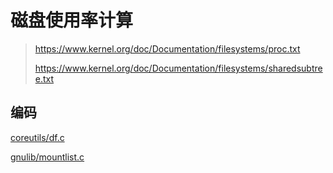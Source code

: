 # 磁盘使用率计算

> https://www.kernel.org/doc/Documentation/filesystems/proc.txt
> 
> https://www.kernel.org/doc/Documentation/filesystems/sharedsubtree.txt



## 编码

[coreutils/df.c](https://github.com/coreutils/coreutils/blob/master/src/df.c)

[gnulib/mountlist.c](https://github.com/coreutils/gnulib/blob/master/lib/mountlist.c)


